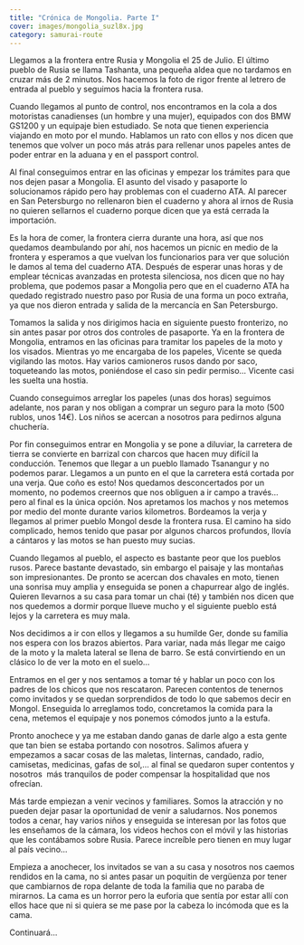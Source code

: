 ```yaml
---
title: "Crónica de Mongolia. Parte I"
cover: images/mongolia_suzl8x.jpg
category: samurai-route
---
```


Llegamos a la frontera entre Rusia y Mongolia el 25 de Julio. El último pueblo de Rusia se llama Tashanta, una pequeña aldea que no tardamos en cruzar más de 2 minutos. Nos hacemos la foto de rigor frente al letrero de entrada al pueblo y seguimos hacia la frontera rusa.

Cuando llegamos al punto de control, nos encontramos en la cola a dos motoristas canadienses (un hombre y una mujer), equipados con dos BMW GS1200 y un equipaje bien estudiado. Se nota que tienen experiencia viajando en moto por el mundo. Hablamos un rato con ellos y nos dicen que tenemos que volver un poco más atrás para rellenar unos papeles antes de poder entrar en la aduana y en el passport control.

Al final conseguimos entrar en las oficinas y empezar los trámites para que nos dejen pasar a Mongolia. El asunto del visado y pasaporte lo solucionamos rápido pero hay problemas con el cuaderno ATA. Al parecer en San Petersburgo no rellenaron bien el cuaderno y ahora al irnos de Rusia no quieren sellarnos el cuaderno porque dicen que ya está cerrada la importación.

Es la hora de comer, la frontera cierra durante una hora, así que nos quedamos deambulando por ahí, nos hacemos un picnic en medio de la frontera y esperamos a que vuelvan los funcionarios para ver que solución le damos al tema del cuaderno ATA. Después de esperar unas horas y de emplear técnicas avanzadas en protesta silenciosa, nos dicen que no hay problema, que podemos pasar a Mongolia pero que en el cuaderno ATA ha quedado registrado nuestro paso por Rusia de una forma un poco extraña, ya que nos dieron entrada y salida de la mercancía en San Petersburgo.

Tomamos la salida y nos dirigimos hacia en siguiente puesto fronterizo, no sin antes pasar por otros dos controles de pasaporte. Ya en la frontera de Mongolia, entramos en las oficinas para tramitar los papeles de la moto y los visados. Mientras yo me encargaba de los papeles, Vicente se queda vigilando las motos. Hay varios camioneros rusos dando por saco, toqueteando las motos, poniéndose el caso sin pedir permiso… Vicente casi les suelta una hostia.

Cuando conseguimos arreglar los papeles (unas dos horas) seguimos adelante, nos paran y nos obligan a comprar un seguro para la moto (500 rublos, unos 14€). Los niños se acercan a nosotros para pedirnos alguna chuchería.

Por fin conseguimos entrar en Mongolia y se pone a diluviar, la carretera de tierra se convierte en barrizal con charcos que hacen muy difícil la conducción. Tenemos que llegar a un pueblo llamado Tsanangur y no podemos parar. Llegamos a un punto en el que la carretera está cortada por una verja. Que coño es esto! Nos quedamos desconcertados por un momento, no podemos creernos que nos obliguen a ir campo a través… pero al final es la única opción. Nos apretamos los machos y nos metemos por medio del monte durante varios kilometros. Bordeamos la verja y llegamos al primer pueblo Mongol desde la frontera rusa. El camino ha sido complicado, hemos tenido que pasar por algunos charcos profundos, llovía a cántaros y las motos se han puesto muy sucias.

Cuando llegamos al pueblo, el aspecto es bastante peor que los pueblos rusos. Parece bastante devastado, sin embargo el paisaje y las montañas son impresionantes. De pronto se acercan dos chavales en moto, tienen una sonrisa muy amplia y enseguida se ponen a chapurrear algo de inglés. Quieren llevarnos a su casa para tomar un chai (té) y también nos dicen que nos quedemos a dormir porque llueve mucho y el siguiente pueblo está lejos y la carretera es muy mala.

Nos decidimos a ir con ellos y llegamos a su humilde Ger, donde su familia nos espera con los brazos abiertos. Para variar, nada más llegar me caigo de la moto y la maleta lateral se llena de barro. Se está convirtiendo en un clásico lo de ver la moto en el suelo…

Entramos en el ger y nos sentamos a tomar té y hablar un poco con los padres de los chicos que nos rescataron. Parecen contentos de tenernos como invitados y se quedan sorprendidos de todo lo que sabemos decir en Mongol. Enseguida lo arreglamos todo, concretamos la comida para la cena, metemos el equipaje y nos ponemos cómodos junto a la estufa.

Pronto anochece y ya me estaban dando ganas de darle algo a esta gente que tan bien se estaba portando con nosotros. Salimos afuera y empezamos a sacar cosas de las maletas, linternas, candado, radio, camisetas, medicinas, gafas de sol,… al final se quedaron super contentos y nosotros  más tranquilos de poder compensar la hospitalidad que nos ofrecían.

Más tarde empiezan a venir vecinos y familiares. Somos la atracción y no pueden dejar pasar la oportunidad de venir a saludarnos. Nos ponemos todos a cenar, hay varios niños y enseguida se interesan por las fotos que les enseñamos de la cámara, los videos hechos con el móvil y las historias que les contábamos sobre Rusia. Parece increíble pero tienen en muy lugar al país vecino…

Empieza a anochecer, los invitados se van a su casa y nosotros nos caemos rendidos en la cama, no si antes pasar un poquitin de vergüenza por tener que cambiarnos de ropa delante de toda la familia que no paraba de mirarnos. La cama es un horror pero la euforia que sentía por estar allí con ellos hace que ni si quiera se me pase por la cabeza lo incómoda que es la cama.

Continuará…

